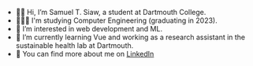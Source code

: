 - 👋🏾 Hi, I’m Samuel T. Siaw, a student at Dartmouth College.
- 👨🏾‍🎓 I'm studying Computer Engineering (graduating in 2023).
- 👀 I’m interested in web development and ML.
- 🌱 I’m currently learning Vue and working as a research assistant in the sustainable health lab at Dartmouth.
- 📃 You can find more about me on [LinkedIn](https://www.linkedin.com/in/samuelsiaw)
